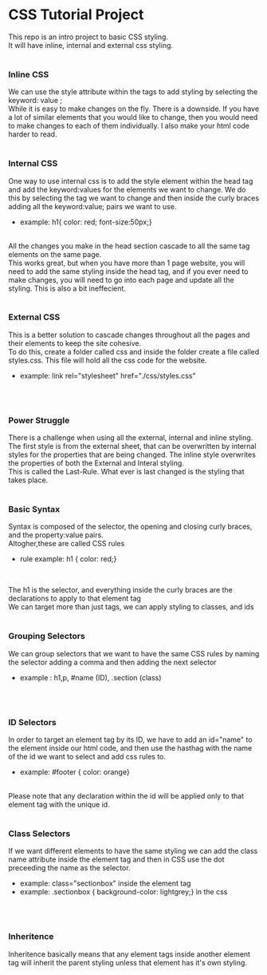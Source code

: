 # CSS Tutorial Project

This repo is an intro project to basic CSS styling.<br/>
It will have inline, internal and external css styling.
<br/>
<br/>

### Inline CSS
We can use the style attribute within the tags to add styling by selecting the keyword: value ;
<br/>
While it is easy to make changes on the fly. There is a downside. If you have a lot of similar elements that you would like to change, then you would need to make changes to each of them individually. I also make your html code harder to read.
<br/>
<br/>

### Internal CSS
One way to use internal css is to add the style element within the head tag and add the keyword:values for the elements we want to change. We do this by selecting the tag we want to change and then inside the curly braces adding all the keyword:value; pairs we want to use.
<br />
* example: h1{ color: red; font-size:50px;}
<br/>
All the changes you make in the head section cascade to all the same tag elements on the same page.
<br/>
This works great, but when you have more than 1 page website, you will need to add the same styling inside the head tag, and if you ever need to make changes, you will need to go into each page and update all the styling. This is also a bit ineffecient.
<br/>
<br/>

### External CSS
This is a better solution to cascade changes throughout all the pages and their elements to keep the site cohesive. 
<br/>
To do this, create a folder called css and inside the folder create a file called styles.css. This file will hold all the css code for the website.
<br/>

* example: link rel="stylesheet" href="./css/styles.css"
<br/>
<br/>

### Power Struggle
There is a challenge when using all the external, internal and inline styling. 
<br/>
The first style is from the external sheet, that can be overwritten by internal styles for the properties that are being changed. The inline style overwrites the properties of both the External and Interal styling. 
<br/>
This is called the Last-Rule. What ever is last changed is the styling that takes place.
<br/>
<br/>

### Basic Syntax
Syntax is composed of the selector, the opening and closing curly braces, and the property:value pairs.<br/>
Altogher,these are called CSS rules
* rule example: h1 { color: red;}
<br/>

The h1 is the selector, and everything inside the curly braces are the declarations to apply to that element tag
<br>
We can target more than just tags, we can apply styling to classes, and ids
<br/>
<br/>

### Grouping Selectors
We can group selectors that we want to have the same CSS rules by naming the selector adding a comma and then adding the next selector <br/>

* example :  h1,p, #name (ID), .section (class)

<br/>
<br/>

### ID Selectors
In order to target an element tag by its ID, we have to add an id="name" to the element inside our html code, and then use the hasthag with the name of the id we want to select and add css rules to.

* example: #footer { color: orange}

<br/>
Please note that any declaration within the id will be applied only to that element tag with the unique id. 
<br/>
<br/>

### Class Selectors
If we want different elements to have the same styling we can add the class name attribute inside the element tag and then in CSS use the dot preceeding the name as the selector.
<br/>

* example: class="sectionbox" inside the element tag
* example: .sectionbox { background-color: lightgrey;} in the css

<br/>
<br/>

### Inheritence
Inheritence basically means that any element tags inside another element tag will inherit the parent styling unless that element has it's own styling.
<br/>
<br/>
